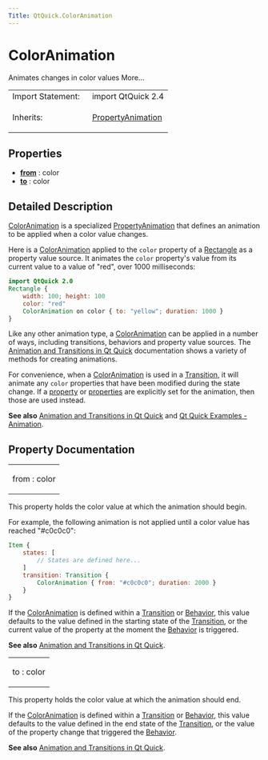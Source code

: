 ```yaml
---
Title: QtQuick.ColorAnimation
---
```

        
ColorAnimation
==============

<span class="subtitle"></span>
Animates changes in color values More...

<table>
<colgroup>
<col width="50%" />
<col width="50%" />
</colgroup>
<tbody>
<tr class="odd">
<td>Import Statement:</td>
<td>import QtQuick 2.4</td>
</tr>
<tr class="even">
<td>Inherits:</td>
<td><p><a href="QtQuick.PropertyAnimation.md">PropertyAnimation</a></p></td>
</tr>
</tbody>
</table>

<span id="properties"></span>
Properties
----------

-   ****[from](#from-prop)**** : color
-   ****[to](#to-prop)**** : color

<span id="details"></span>
Detailed Description
--------------------

[ColorAnimation](https://developer.ubuntu.comapps/qml/sdk-15.04.6/QtQuick.animation/#coloranimation) is a specialized [PropertyAnimation](https://developer.ubuntu.comapps/qml/sdk-15.04.6/QtQuick.animation/#propertyanimation) that defines an animation to be applied when a color value changes.

Here is a [ColorAnimation](https://developer.ubuntu.comapps/qml/sdk-15.04.6/QtQuick.animation/#coloranimation) applied to the `color` property of a [Rectangle](../QtQuick.Rectangle.md) as a property value source. It animates the `color` property's value from its current value to a value of "red", over 1000 milliseconds:

``` qml
import QtQuick 2.0
Rectangle {
    width: 100; height: 100
    color: "red"
    ColorAnimation on color { to: "yellow"; duration: 1000 }
}
```

Like any other animation type, a [ColorAnimation](https://developer.ubuntu.comapps/qml/sdk-15.04.6/QtQuick.animation/#coloranimation) can be applied in a number of ways, including transitions, behaviors and property value sources. The [Animation and Transitions in Qt Quick](../QtQuick.qtquick-statesanimations-animations.md) documentation shows a variety of methods for creating animations.

For convenience, when a [ColorAnimation](https://developer.ubuntu.comapps/qml/sdk-15.04.6/QtQuick.animation/#coloranimation) is used in a [Transition](../QtQuick.qmlexampletoggleswitch.md#transition), it will animate any `color` properties that have been modified during the state change. If a [property](../QtQuick.PropertyAnimation.md#property-prop) or [properties](../QtQuick.PropertyAnimation.md#properties-prop) are explicitly set for the animation, then those are used instead.

**See also** [Animation and Transitions in Qt Quick](../QtQuick.qtquick-statesanimations-animations.md) and [Qt Quick Examples - Animation](https://developer.ubuntu.comapps/qml/sdk-15.04.6/QtQuick.animation/).

Property Documentation
----------------------

<table>
<colgroup>
<col width="100%" />
</colgroup>
<tbody>
<tr class="odd">
<td><p><span id="from-prop"></span><span class="name">from</span> : <span class="type">color</span></p></td>
</tr>
</tbody>
</table>

This property holds the color value at which the animation should begin.

For example, the following animation is not applied until a color value has reached "\#c0c0c0":

``` qml
Item {
    states: [
        // States are defined here...
    ]
    transition: Transition {
        ColorAnimation { from: "#c0c0c0"; duration: 2000 }
    }
}
```

If the [ColorAnimation](https://developer.ubuntu.comapps/qml/sdk-15.04.6/QtQuick.animation/#coloranimation) is defined within a [Transition](../QtQuick.qmlexampletoggleswitch.md#transition) or [Behavior](../QtQuick.Behavior.md), this value defaults to the value defined in the starting state of the [Transition](../QtQuick.qmlexampletoggleswitch.md#transition), or the current value of the property at the moment the [Behavior](../QtQuick.Behavior.md) is triggered.

**See also** [Animation and Transitions in Qt Quick](../QtQuick.qtquick-statesanimations-animations.md).

<table>
<colgroup>
<col width="100%" />
</colgroup>
<tbody>
<tr class="odd">
<td><p><span id="to-prop"></span><span class="name">to</span> : <span class="type">color</span></p></td>
</tr>
</tbody>
</table>

This property holds the color value at which the animation should end.

If the [ColorAnimation](https://developer.ubuntu.comapps/qml/sdk-15.04.6/QtQuick.animation/#coloranimation) is defined within a [Transition](../QtQuick.qmlexampletoggleswitch.md#transition) or [Behavior](../QtQuick.Behavior.md), this value defaults to the value defined in the end state of the [Transition](../QtQuick.qmlexampletoggleswitch.md#transition), or the value of the property change that triggered the [Behavior](../QtQuick.Behavior.md).

**See also** [Animation and Transitions in Qt Quick](../QtQuick.qtquick-statesanimations-animations.md).

